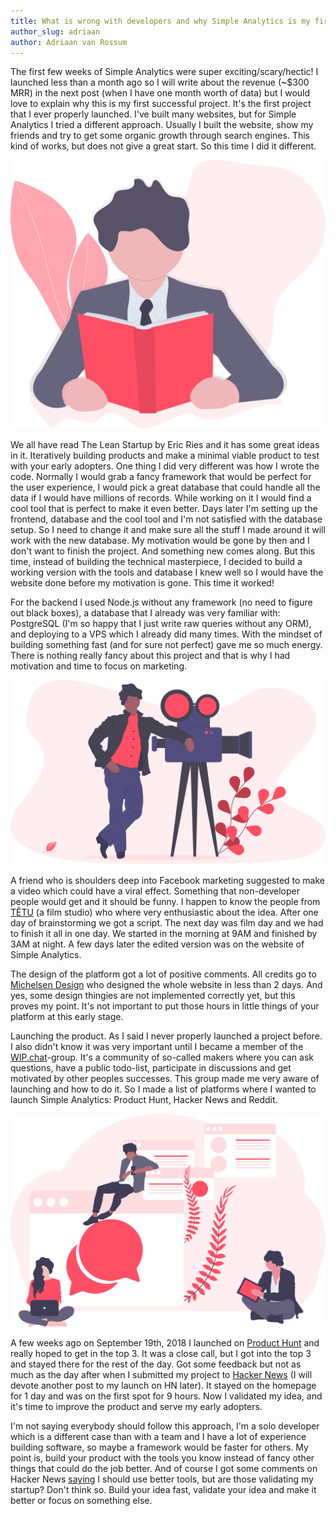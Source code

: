 ```yaml
---
title: What is wrong with developers and why Simple Analytics is my first successful project
author_slug: adriaan
author: Adriaan van Rossum
---
```


The first few weeks of Simple Analytics were super exciting/scary/hectic! I launched less than a month ago so I will write about the revenue (~$300 MRR) in the next post (when I have one month worth of data) but I would love to explain why this is my first successful project. It's the first project that I ever properly launched. I've built many websites, but for Simple Analytics I tried a different approach. Usually I built the website, show my friends and try to get some organic growth through search engines. This kind of works, but does not give a great start. So this time I did it different.

<img class="limit-height" src="/images/reading-list.svg" alt="">

We all have read The Lean Startup by Eric Ries and it has some great ideas in it. Iteratively building products and make a minimal viable product to test with your early adopters. One thing I did very different was how I wrote the code. Normally I would grab a fancy framework that would be perfect for the user experience, I would pick a great database that could handle all the data if I would have millions of records. While working on it I would find a cool tool that is perfect to make it even better. Days later I'm setting up the frontend, database and the cool tool and I'm not satisfied with the database setup. So I need to change it and make sure all the stuff I made around it will work with the new database. My motivation would be gone by then and I don't want to finish the project. And something new comes along. But this time, instead of building the technical masterpiece, I decided to build a working version with the tools and database I knew well so I would have the website done before my motivation is gone. This time it worked!

For the backend I used Node.js without any framework (no need to figure out black boxes), a database that I already was very familiar with: PostgreSQL (I'm so happy that I just write raw queries without any ORM), and deploying to a VPS which I already did many times. With the mindset of building something fast (and for sure not perfect) gave me so much energy. There is nothing really fancy about this project and that is why I had motivation and time to focus on marketing.

<img class="limit-height" src="/images/videographer.svg" alt="">

A friend who is shoulders deep into Facebook marketing suggested to make a video which could have a viral effect. Something that non-developer people would get and it should be funny. I happen to know the people from [TÊTU](https://www.tetufilm.com/) (a film studio) who where very enthusiastic about the idea. After one day of brainstorming we got a script. The next day was film day and we had to finish it all in one day. We started in the morning at 9AM and finished by 3AM at night. A few days later the edited version was on the website of Simple Analytics.

The design of the platform got a lot of positive comments. All credits go to [Michelsen Design](https://www.michelsendesign.com/) who designed the whole website in less than 2 days. And yes, some design thingies are not implemented correctly yet, but this proves my point. It's not important to put those hours in little things of your platform at this early stage.

Launching the product. As I said I never properly launched a project before. I also didn't know it was very important until I became a member of the [WIP.chat](https://wip.chat/?rel=simpleanalytics)-group. It's a community of so-called makers where you can ask questions, have a public todo-list, participate in discussions and get motivated by other peoples successes. This group made me very aware of launching and how to do it. So I made a list of platforms where I wanted to launch Simple Analytics: Product Hunt, Hacker News and Reddit.

<img class="limit-height" src="/images/group-chat.svg" alt="">

A few weeks ago on September 19th, 2018 I launched on [Product Hunt](https://www.producthunt.com/posts/simple-analytics) and really hoped to get in the top 3. It was a close call, but I got into the top 3 and stayed there for the rest of the day. Got some feedback but not as much as the day after when I submitted my project to [Hacker News](https://news.ycombinator.com/item?id=18024277) (I will devote another post to my launch on HN later). It stayed on the homepage for 1 day and was on the first spot for 9 hours. Now I validated my idea, and it's time to improve the product and serve my early adopters.

I'm not saying everybody should follow this approach, I'm a solo developer which is a different case than with a team and I have a lot of experience building software, so maybe a framework would be faster for others. My point is, build your product with the tools you know instead of fancy other things that could do the job better. And of course I got some comments on Hacker News [saying](https://news.ycombinator.com/item?id=18025908) I should use better tools, but are those validating my startup? Don't think so. Build your idea fast, validate your idea and make it better or focus on something else.

